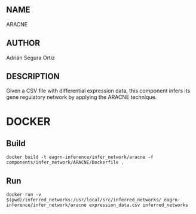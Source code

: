 ## NAME

ARACNE

## AUTHOR

Adrián Segura Ortiz

## DESCRIPTION

Given a CSV file with differential expression data, this component infers its gene regulatory network by applying the ARACNE technique.

# DOCKER

## Build

```
docker build -t eagrn-inference/infer_network/aracne -f components/infer_network/ARACNE/Dockerfile .
```

## Run

```
docker run -v $(pwd)/inferred_networks:/usr/local/src/inferred_networks/ eagrn-inference/infer_network/aracne expression_data.csv inferred_networks
```
